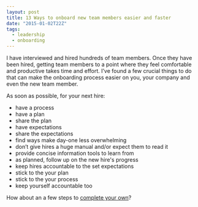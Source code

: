 ```yaml
---
layout: post
title: 13 Ways to onboard new team members easier and faster
date: "2015-01-02T22Z"
tags:
  - leadership
  - onboarding
---
```


I have interviewed and hired hundreds of team members. Once they have been hired, getting team members to a point where they feel comfortable and productive takes time and effort. I’ve found a few crucial things to do that can make the onboarding process easier on you, your company and even the new team member.

As soon as possible, for your next hire:

- have a process
- have a plan
- share the plan
- have expectations
- share the expectations
- find ways make day-one less overwhelming
- don’t give hires a huge manual and/or expect them to read it
- provide concise information tools to learn from
- as planned, follow up on the new hire's progress
- keep hires accountable to the set expectations
- stick to the your plan
- stick to the your process
- keep yourself accountable too

How about an a few steps to [complete your own](/2015-01-03-4-steps-to-build-onboarding-process-for-new-team-members/)?
